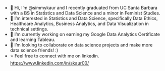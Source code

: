 - 👋 Hi, I’m @simmykaur and I recently graduated from UC Santa Barbara with a BS in Statistics and Data Science and a minor in Feminist Studies. 
- 👀 I’m interested in Statistics and Data Science, specifically Data Ethics, Healthcare Analytics, Business Analytics, and Data Visualization in technical settings. 
- 🌱 I’m currently working on earning my Google Data Analytics Certificate and learning Tableau.
- 💞️ I’m looking to collaborate on data science projects and make more data science friends! :) 
- ⭐️ Feel free to connect with me on linkedin. https://www.linkedin.com/in/skaur00/ 

<!---
simmykaur/simmykaur is a ✨ special ✨ repository because its `README.md` (this file) appears on your GitHub profile.
You can click the Preview link to take a look at your changes.
--->
